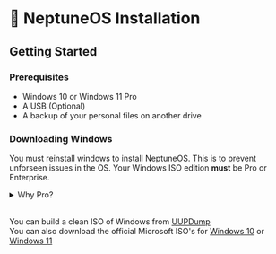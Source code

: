 <!DOCTYPE html>
<body>

# 🚀 NeptuneOS Installation

## Getting Started

### Prerequisites

- Windows 10 or Windows 11 Pro
- A USB (Optional)
- A backup of your personal files on another drive

### Downloading Windows

You must reinstall windows to install NeptuneOS. This is to prevent unforseen issues in the OS.
Your Windows ISO edition **must** be Pro or Enterprise.

<details><summary>Why Pro?</summary>
Home editions do not support numerous amount of registry tweaks that are supported in Pro.
</details>

<br>

You can build a clean ISO of Windows from <a href="https://uupdump.net/known.php">UUPDump</a> <br>
You can also download the official Microsoft ISO's for <a href="https://www.microsoft.com/software-download/windows10">Windows 10</a> or <a href="https://www.microsoft.com/en-us/software-download/windows11">Windows 11</a>

</body>
